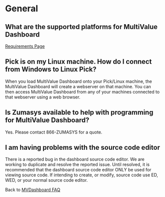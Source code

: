 # General

<PageHeader />

## What are the supported platforms for MultiValue Dashboard

[Requirements Page](../../installation-guide/requirements/README.md)

## Pick is on my Linux machine.  How do I connect from Windows to Linux Pick?

When you load MultiValue Dashboard onto your Pick/Linux machine, the MultiValue Dashboard will create a webserver on that machine. You can then access MultiValue Dashboard from any of your machines connected to that webserver using a web browser.

## Is Zumasys available to help with programming for MultiValue Dashboard?

Yes.  Please contact 866-ZUMASYS for a quote.

## I am having problems with the source code editor

There is a reported bug in the dashboard source code editor. We are working to duplicate and resolve the reported issue. Until resolved, it is recommended that the dashboard source code editor ONLY be used for viewing source code. If intending to create, or modify, source code use ED, WED, or your normal source code editor.

Back to [MVDashboard FAQ](./../README.md)

<PageFooter />
